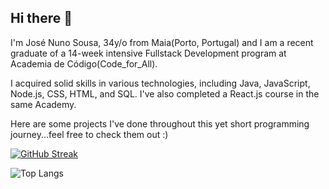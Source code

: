 ## Hi there 👋

I'm José Nuno Sousa, 34y/o from Maia(Porto, Portugal) and I am a recent graduate of a 14-week intensive Fullstack Development program at Academia de Código(Code_for_All). 

I acquired solid skills in various technologies, including Java, JavaScript, Node.js, CSS, HTML, and SQL. I've also completed a React.js course in the same Academy. 

Here are some projects I've done throughout this yet short programming journey...feel free to check them out :)

[![GitHub Streak](https://streak-stats.demolab.com/?user=NunoSousa9&theme=blueberry)](https://git.io/streak-stats)

![Top Langs](https://github-readme-stats.vercel.app/api/top-langs/?username=NunoSousa9&layout=compact)
